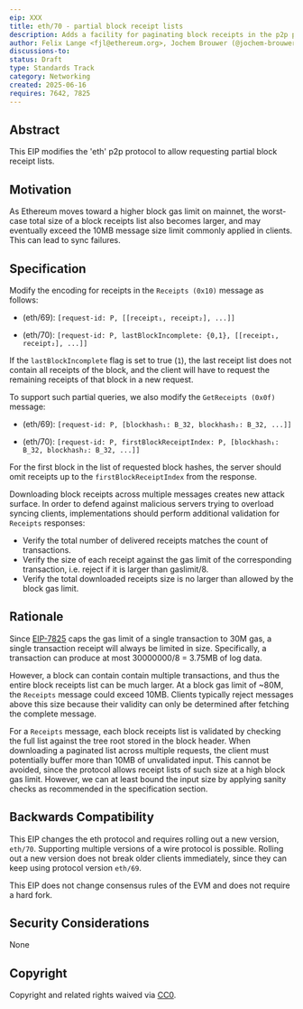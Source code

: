 ```yaml
---
eip: XXX
title: eth/70 - partial block receipt lists
description: Adds a facility for paginating block receipts in the p2p protocol
author: Felix Lange <fjl@ethereum.org>, Jochem Brouwer (@jochem-brouwer), Giulio Rebuffo (@Giulio2002)
discussions-to:
status: Draft
type: Standards Track
category: Networking
created: 2025-06-16
requires: 7642, 7825
---
```


## Abstract

This EIP modifies the 'eth' p2p protocol to allow requesting partial block receipt lists.

## Motivation

As Ethereum moves toward a higher block gas limit on mainnet, the worst-case total size of
a block receipts list also becomes larger, and may eventually exceed the 10MB message size
limit commonly applied in clients. This can lead to sync failures.

## Specification

Modify the encoding for receipts in the `Receipts (0x10)` message as follows:

- (eth/69): `[request-id: P, [[receipt₁, receipt₂], ...]]`

- (eth/70): `[request-id: P, lastBlockIncomplete: {0,1}, [[receipt₁, receipt₂], ...]]`

If the `lastBlockIncomplete` flag is set to true (`1`), the last receipt list does not
contain all receipts of the block, and the client will have to request the remaining
receipts of that block in a new request.

To support such partial queries, we also modify the `GetReceipts (0x0f)` message:

- (eth/69): `[request-id: P, [blockhash₁: B_32, blockhash₂: B_32, ...]]`

- (eth/70): `[request-id: P, firstBlockReceiptIndex: P, [blockhash₁: B_32, blockhash₂: B_32, ...]]`

For the first block in the list of requested block hashes, the server should omit receipts
up to the `firstBlockReceiptIndex` from the response.

Downloading block receipts across multiple messages creates new attack surface. In order
to defend against malicious servers trying to overload syncing clients, implementations
should perform additional validation for `Receipts` responses:

- Verify the total number of delivered receipts matches the count of transactions.
- Verify the size of each receipt against the gas limit of the corresponding transaction,
  i.e. reject if it is larger than gaslimit/8.
- Verify the total downloaded receipts size is no larger than allowed by the block gas limit.

## Rationale

<!-- TODO: double check numbers -->

Since [EIP-7825] caps the gas limit of a single transaction to 30M gas, a single
transaction receipt will always be limited in size. Specifically, a transaction can
produce at most 30000000/8 = 3.75MB of log data.

However, a block can contain contain multiple transactions, and thus the entire block
receipts list can be much larger. At a block gas limit of ~80M, the `Receipts` message
could exceed 10MB. Clients typically reject messages above this size because their
validity can only be determined after fetching the complete message.

For a `Receipts` message, each block receipts list is validated by checking the full list
against the tree root stored in the block header. When downloading a paginated list across
multiple requests, the client must potentially buffer more than 10MB of unvalidated input.
This cannot be avoided, since the protocol allows receipt lists of such size at a high
block gas limit. However, we can at least bound the input size by applying sanity checks
as recommended in the specification section.

## Backwards Compatibility

This EIP changes the eth protocol and requires rolling out a new version, `eth/70`.
Supporting multiple versions of a wire protocol is possible. Rolling out a new version
does not break older clients immediately, since they can keep using protocol version
`eth/69`.

This EIP does not change consensus rules of the EVM and does not require a hard fork.

## Security Considerations

None

## Copyright

Copyright and related rights waived via [CC0](../LICENSE.md).

[EIP-7825]: ./eip-7825.md
